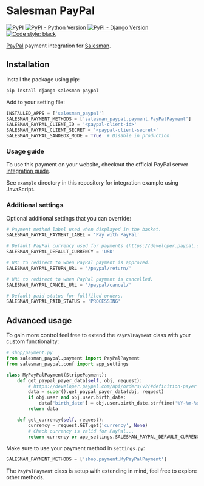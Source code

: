 # Salesman PayPal

[![PyPI](https://img.shields.io/pypi/v/django-salesman-paypal)](https://pypi.org/project/django-salesman-paypal/)
[![PyPI - Python Version](https://img.shields.io/pypi/pyversions/django-salesman-paypal)](https://pypi.org/project/django-salesman-paypal/)
[![PyPI - Django Version](https://img.shields.io/pypi/djversions/django-salesman-paypal)](https://pypi.org/project/django-salesman-paypal/)
[![Code style: black](https://img.shields.io/badge/code%20style-black-000000.svg)](https://github.com/psf/black)

[PayPal](https://www.paypal.com/) payment integration for [Salesman](https://github.com/dinoperovic/django-salesman).

## Installation

Install the package using pip:

```bash
pip install django-salesman-paypal
```

Add to your setting file:

```python
INSTALLED_APPS = ['salesman_paypal']
SALESMAN_PAYMENT_METHODS = ['salesman_paypal.payment.PayPalPayment']
SALESMAN_PAYPAL_CLIENT_ID = '<paypal-client-id>'
SALESMAN_PAYPAL_CLIENT_SECRET = '<paypal-client-secret>'
SALESMAN_PAYPAL_SANDBOX_MODE = True  # Disable in production
```

### Usage guide

To use this payment on your website, checkout the official PayPal server [integration guide](https://developer.paypal.com/demo/checkout/#/pattern/server).

See `example` directory in this repository for integration example using JavaScript.

### Additional settings

Optional additional settings that you can override:

```python
# Payment method label used when displayed in the basket.
SALESMAN_PAYPAL_PAYMENT_LABEL = 'Pay with PayPal'

# Default PayPal currency used for payments (https://developer.paypal.com/docs/reports/reference/paypal-supported-currencies/)
SALESMAN_PAYPAL_DEFAULT_CURRENCY = 'USD'

# URL to redirect to when PayPal payment is approved.
SALESMAN_PAYPAL_RETURN_URL = '/paypal/return/'

# URL to redirect to when PayPal payment is cancelled.
SALESMAN_PAYPAL_CANCEL_URL = '/paypal/cancel/'

# Default paid status for fullfiled orders.
SALESMAN_PAYPAL_PAID_STATUS = 'PROCESSING'
```

## Advanced usage

To gain more control feel free to extend the `PayPalPayment` class with your custom functionality:

```python
# shop/payment.py
from salesman_paypal.payment import PayPalPayment
from salesman_paypal.conf import app_settings

class MyPayPalPayment(StripePayment):
    def get_paypal_payer_data(self, obj, request):
        # https://developer.paypal.com/api/orders/v2/#definition-payer
        data = super().get_paypal_payer_data(obj, request)
        if obj.user and obj.user.birth_date:
            data['birth_date'] = obj.user.birth_date.strftime('%Y-%m-%d')
        return data

    def get_currency(self, request):
        currency = request.GET.get('currency', None)
        # Check currency is valid for PayPal...
        return currency or app_settings.SALESMAN_PAYPAL_DEFAULT_CURRENCY
```

Make sure to use your payment method in `settings.py`:

```python
SALESMAN_PAYMENT_METHODS = ['shop.payment.MyPayPalPayment']
```

The `PayPalPayment` class is setup with extending in mind, feel free to explore other methods.